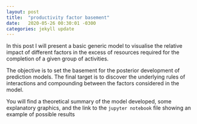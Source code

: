 ```yaml
---
layout: post
title:  "productivity factor basement"
date:   2020-05-26 00:30:01 -0300
categories: jekyll update
---
```

In this post I will present a basic generic model to visualise the relative impact of different factors in the excess of resources required for the completion of a given group of activities.

The objective is to set the basement for the posterior development of prediction models. The final target is to discover the underlying rules of interactions and compounding between the factors considered in the model.

You will find a theoretical summary of the model developed, some explanatory graphics, and the link to the `jupyter notebook` file showing an example of possible results
